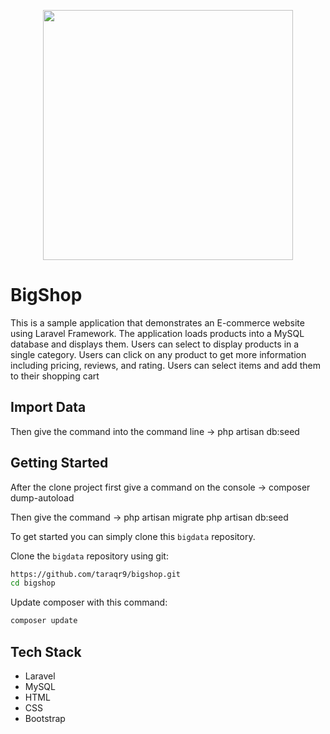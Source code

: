 <p align="center"><a href="https://laravel.com" target="_blank"><img src="https://raw.githubusercontent.com/laravel/art/master/logo-lockup/5%20SVG/2%20CMYK/1%20Full%20Color/laravel-logolockup-cmyk-red.svg" width="400"></a></p>

# BigShop

This is a sample application that demonstrates an E-commerce website using Laravel Framework. The application loads products into a MySQL database and displays them. Users can select to display products in a single category. Users can click on any product to get more information including pricing, reviews, and rating. Users can select items and add them to their shopping cart

## Import Data
Then give the command into the command line ->
php artisan db:seed


## Getting Started
After the clone project first give a command on the console ->
composer dump-autoload 

Then give the command ->
php artisan migrate
php artisan db:seed





To get started  you can simply clone this `bigdata` repository.

Clone the `bigdata` repository using git:

```bash
https://github.com/taraqr9/bigshop.git
cd bigshop
```

Update composer with this command:
```bash
composer update
```


## Tech Stack
* Laravel
* MySQL
* HTML
* CSS
* Bootstrap
